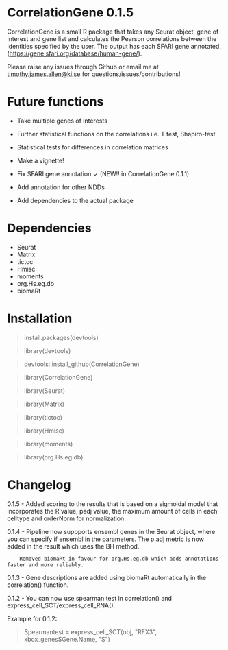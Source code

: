# CorrelationGene 0.1.5

CorrelationGene is a small R package that takes any Seurat object, gene of interest and gene list and calculates the Pearson correlations between the identities specified by the user. The output has each SFARI gene annotated, (https://gene.sfari.org/database/human-gene/).

Please raise any issues through Github or email me at timothy.james.allen@ki.se for questions/issues/contributions! 

# Future functions

- Take multiple genes of interests

- Further statistical functions on the correlations i.e. T test, Shapiro-test

- Statistical tests for differences in correlation matrices

- Make a vignette!

- Fix SFARI gene annotation ✓ (NEW!! in CorrelationGene 0.1.1)

- Add annotation for other NDDs 

- Add dependencies to the actual package

# Dependencies 

- Seurat
- Matrix
- tictoc
- Hmisc
- moments 
- org.Hs.eg.db
- biomaRt

# Installation

>install.packages(devtools)

>library(devtools)

>devtools::install_github(CorrelationGene)

>library(CorrelationGene)

>library(Seurat)

>library(Matrix)

>library(tictoc)

>library(Hmisc)

>library(moments)

>library(org.Hs.eg.db)


# Changelog
0.1.5 - Added scoring to the results that is based on a sigmoidal model that incorporates the R value, padj value, the maximum amount of cells in each celltype and orderNorm for normalization.

0.1.4 - Pipeline now suppports ensembl genes in the Seurat object, where you can specify if ensembl in the parameters. 
        The p.adj metric is now added in the result which uses the BH method.
        
        Removed biomaRt in favour for org.Hs.eg.db which adds annotations faster and more reliably.
        
0.1.3 - Gene descriptions are added using biomaRt automatically in the correlation() function. 

0.1.2 - You can now use spearman test in correlation() and express_cell_SCT/express_cell_RNA(). 

Example for 0.1.2:

>Spearmantest = express_cell_SCT(obj, "RFX3", xbox_genes$Gene.Name, "S")
